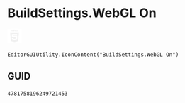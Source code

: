 # BuildSettings.WebGL On
![](/img/BuildSettings.WebGL%20On.png)

``` CSharp
EditorGUIUtility.IconContent("BuildSettings.WebGL On")
```
## GUID
```
4781758196249721453
```
